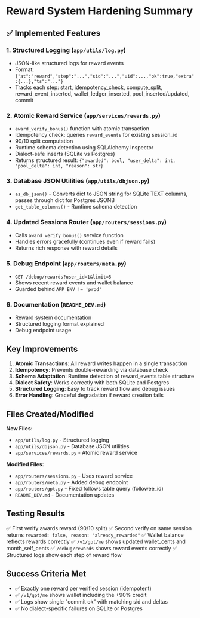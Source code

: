 # Reward System Hardening Summary

## ✅ Implemented Features

### 1. Structured Logging (`app/utils/log.py`)
- JSON-like structured logs for reward events
- Format: `{"at":"reward","step":"...","sid":"...","uid":...,"ok":true,"extra":{...},"ts":"..."}`
- Tracks each step: start, idempotency_check, compute_split, reward_event_inserted, wallet_ledger_inserted, pool_inserted/updated, commit

### 2. Atomic Reward Service (`app/services/rewards.py`)
- `award_verify_bonus()` function with atomic transaction
- Idempotency check: queries `reward_events` for existing session_id
- 90/10 split computation
- Runtime schema detection using SQLAlchemy Inspector
- Dialect-safe inserts (SQLite vs Postgres)
- Returns structured result: `{"awarded": bool, "user_delta": int, "pool_delta": int, "reason": str}`

### 3. Database JSON Utilities (`app/utils/dbjson.py`)
- `as_db_json()` - Converts dict to JSON string for SQLite TEXT columns, passes through dict for Postgres JSONB
- `get_table_columns()` - Runtime schema detection

### 4. Updated Sessions Router (`app/routers/sessions.py`)
- Calls `award_verify_bonus()` service function
- Handles errors gracefully (continues even if reward fails)
- Returns rich response with reward details

### 5. Debug Endpoint (`app/routers/meta.py`)
- `GET /debug/rewards?user_id=1&limit=5`
- Shows recent reward events and wallet balance
- Guarded behind `APP_ENV != 'prod'`

### 6. Documentation (`README_DEV.md`)
- Reward system documentation
- Structured logging format explained
- Debug endpoint usage

## Key Improvements

1. **Atomic Transactions**: All reward writes happen in a single transaction
2. **Idempotency**: Prevents double-rewarding via database check
3. **Schema Adaptation**: Runtime detection of reward_events table structure
4. **Dialect Safety**: Works correctly with both SQLite and Postgres
5. **Structured Logging**: Easy to track reward flow and debug issues
6. **Error Handling**: Graceful degradation if reward creation fails

## Files Created/Modified

**New Files:**
- `app/utils/log.py` - Structured logging
- `app/utils/dbjson.py` - Database JSON utilities
- `app/services/rewards.py` - Atomic reward service

**Modified Files:**
- `app/routers/sessions.py` - Uses reward service
- `app/routers/meta.py` - Added debug endpoint
- `app/routers/gpt.py` - Fixed follows table query (followee_id)
- `README_DEV.md` - Documentation updates

## Testing Results

✅ First verify awards reward (90/10 split)
✅ Second verify on same session returns `rewarded: false, reason: "already_rewarded"`
✅ Wallet balance reflects rewards correctly
✅ `/v1/gpt/me` shows updated wallet_cents and month_self_cents
✅ `/debug/rewards` shows reward events correctly
✅ Structured logs show each step of reward flow

## Success Criteria Met

- ✅ Exactly one reward per verified session (idempotent)
- ✅ `/v1/gpt/me` shows wallet including the +90% credit
- ✅ Logs show single "commit ok" with matching sid and deltas
- ✅ No dialect-specific failures on SQLite or Postgres
